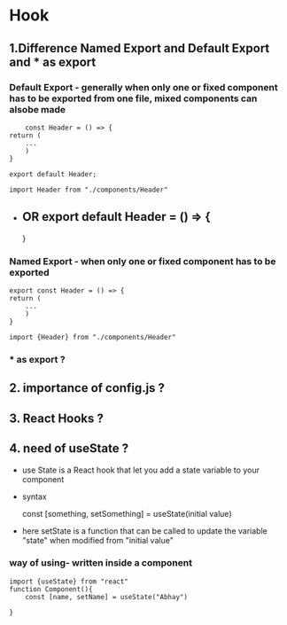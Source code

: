 # Hook

## 1.Difference Named Export and Default Export and * as export
###  Default Export - generally when only one or fixed component has to be exported from one file, mixed components can alsobe made
        const Header = () => {
    return (
        ...
        )
    }

    export default Header;

    import Header from "./components/Header"

- OR
    export default Header = () => {
    ---
    }

###  Named Export - when only one or fixed component has to be exported
    export const Header = () => {
    return (
        ...
        )
    }

    import {Header} from "./components/Header"

### * as export ?

## 2. importance of config.js ?

## 3. React Hooks ?

## 4. need of useState ?
- use State is a React hook that let you add a state variable to your component
-  syntax

    const [something, setSomething] = useState(initial value)
- here setState is a function that can be called to update the variable "state" when modified from "initial value"


### way of using- written inside a component
    import {useState} from "react"
    function Component(){
        const [name, setName] = useState("Abhay")

    }


